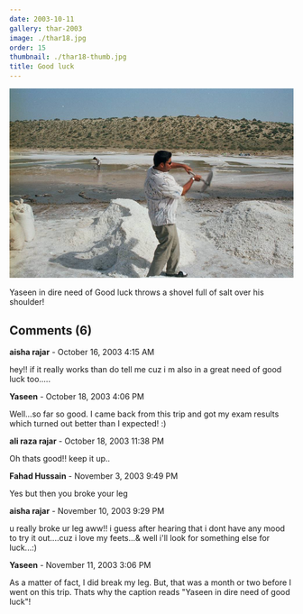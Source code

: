 ```yaml
---
date: 2003-10-11
gallery: thar-2003
image: ./thar18.jpg
order: 15
thumbnail: ./thar18-thumb.jpg
title: Good luck
---
```


![Good luck](./thar18.jpg)

Yaseen in dire need of Good luck throws a shovel full of salt over his shoulder!

<div id="comments">

## Comments (6)

<div id="comment">

**aisha rajar** - October 16, 2003  4:15 AM

hey!! if it really works than do tell me cuz i m also in a great need of good luck too.....

</div>

<div id="comment">

**Yaseen** - October 18, 2003  4:06 PM

Well...so far so good. I came back from this trip and got my exam results which turned out better than I expected! :)

</div>

<div id="comment">

**ali raza rajar** - October 18, 2003 11:38 PM

Oh thats good!! keep it up..

</div>

<div id="comment">

**Fahad Hussain** - November  3, 2003  9:49 PM

Yes but then you broke your leg

</div>

<div id="comment">

**aisha rajar** - November 10, 2003  9:29 PM

u really broke ur leg aww!! i guess after hearing that i dont have any mood to try it out....cuz i love my feets...& well i'll look for something else for luck...:)

</div>

<div id="comment">

**Yaseen** - November 11, 2003  3:06 PM

As a matter of fact, I did break my leg. But, that was a month or two before I went on this trip. Thats why the caption reads "Yaseen in dire need of good luck"!

</div>

</div>
